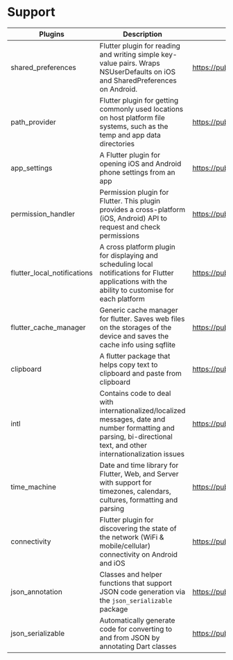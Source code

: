 # Support

| Plugins | Description | Link |
| --- | --- | --- |
| shared_preferences | Flutter plugin for reading and writing simple key-value pairs. Wraps NSUserDefaults on iOS and SharedPreferences on Android. | https://pub.dev/packages/shared_preferences |
| path_provider | Flutter plugin for getting commonly used locations on host platform file systems, such as the temp and app data directories | https://pub.dev/packages/path_provider |
| app_settings | A Flutter plugin for opening iOS and Android phone settings from an app | https://pub.dev/packages/app_settings |
| permission_handler | Permission plugin for Flutter. This plugin provides a cross-platform (iOS, Android) API to request and check permissions | https://pub.dev/packages/permission_handler |
| flutter_local_notifications | A cross platform plugin for displaying and scheduling local notifications for Flutter applications with the ability to customise for each platform | https://pub.dev/packages/flutter_local_notifications |
| flutter_cache_manager | Generic cache manager for flutter. Saves web files on the storages of the device and saves the cache info using sqflite | https://pub.dev/packages/flutter_cache_manager |
| clipboard | A flutter package that helps copy text to clipboard and paste from clipboard | https://pub.dev/packages/clipboard |
| intl | Contains code to deal with internationalized/localized messages, date and number formatting and parsing, bi-directional text, and other internationalization issues | https://pub.dev/packages/intl |
| time_machine | Date and time library for Flutter, Web, and Server with support for timezones, calendars, cultures, formatting and parsing | https://pub.dev/packages/time_machine |
| connectivity | Flutter plugin for discovering the state of the network (WiFi & mobile/cellular) connectivity on Android and iOS | https://pub.dev/packages/connectivity |
| json_annotation | Classes and helper functions that support JSON code generation via the `json_serializable` package | https://pub.dev/packages/json_annotation |
| json_serializable | Automatically generate code for converting to and from JSON by annotating Dart classes | https://pub.dev/packages/json_serializable |
